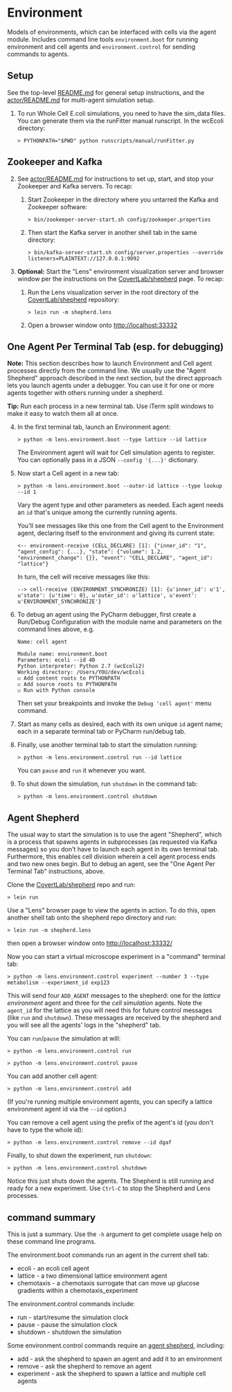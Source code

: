 # Environment

Models of environments, which can be interfaced with cells via the agent module.
Includes command line tools `environment.boot` for running environment and cell agents
and `environment.control` for sending commands to agents.

## Setup

See the top-level [README.md](../README.md) for general setup instructions, and the
[actor/README.md](lens/actor/README.md) for multi-agent simulation setup.

1. To run Whole Cell E.coli simulations, you need to have the sim_data files. You can generate them via the
runFitter manual runscript. In the wcEcoli directory:

    `> PYTHONPATH="$PWD" python runscripts/manual/runFitter.py`

## Zookeeper and Kafka

2. See [actor/README.md](lens/actor/README.md) for instructions to set up, start, and stop your Zookeeper and Kafka servers. To recap:

   1. Start Zookeeper in the directory where you untarred the Kafka and Zookeeper software:

      `> bin/zookeeper-server-start.sh config/zookeeper.properties`

   2. Then start the Kafka server in another shell tab in the same directory:

      `> bin/kafka-server-start.sh config/server.properties --override listeners=PLAINTEXT://127.0.0.1:9092`

3. **Optional:** Start the "Lens" environment visualization server and browser window per the instructions on the [CovertLab/shepherd](https://github.com/CovertLab/shepherd) page. To recap:

   1. Run the Lens visualization server in the root directory of the [CovertLab/shepherd](https://github.com/CovertLab/shepherd) repository:

      `> lein run -m shepherd.lens`

   2. Open a browser window onto [http://localhost:33332](http://localhost:33332)

## One Agent Per Terminal Tab (esp. for debugging)

**Note:** This section describes how to launch Environment and Cell agent processes directly
from the command line. We usually use the "Agent Shepherd" approach described in the next section,
but the direct approach lets you launch agents under a debugger. You can use it for one or more
agents together with others running under a shepherd.

**Tip:** Run each process in a new terminal tab. Use iTerm split windows to make it easy to watch them all at once.

4. In the first terminal tab, launch an Environment agent:

      `> python -m lens.environment.boot --type lattice --id lattice`

      The Environment agent will wait for Cell simulation agents to register.
      You can optionally pass in a JSON `--config '{...}'` dictionary.

5. Now start a Cell agent in a new tab:

   `> python -m lens.environment.boot --outer-id lattice --type lookup --id 1`

   Vary the agent type and other parameters as needed. Each agent needs an `id` that's unique among the
   currently running agents.

   You'll see messages like this one from the Cell agent to the Environment agent,
   declaring itself to the environment and giving its current state:

   `<-- environment-receive (CELL_DECLARE) [1]: {"inner_id": "1", "agent_config": {...}, "state": {"volume": 1.2, "environment_change": {}}, "event": "CELL_DECLARE", "agent_id": "lattice"}`

   In turn, the cell will receive messages like this:

   `--> cell-receive (ENVIRONMENT_SYNCHRONIZE) [1]: {u'inner_id': u'1', u'state': {u'time': 0}, u'outer_id': u'lattice', u'event': u'ENVIRONMENT_SYNCHRONIZE'}`

6. To debug an agent using the PyCharm debugger, first create a Run/Debug Configuration with the
module name and parameters on the command lines above, e.g.

   ```
   Name: cell agent
   
   Module name: environment.boot
   Parameters: ecoli --id 40
   Python interpreter: Python 2.7 (wcEcoli2)
   Working directory: /Users/YOU/dev/wcEcoli
   ☑︎ Add content roots to PYTHONPATH
   ☑︎ Add source roots to PYTHONPATH
   ☑︎ Run with Python console
   ```

   Then set your breakpoints and invoke the `Debug 'cell agent'` menu command.

6. Start as many cells as desired, each with its own unique `id` agent name; each in a
separate terminal tab or PyCharm run/debug tab.

7. Finally, use another terminal tab to start the simulation running:

   `> python -m lens.environment.control run --id lattice`

   You can `pause` and `run` it whenever you want.

8. To shut down the simulation, run `shutdown` in the command tab:

   `> python -m lens.environment.control shutdown`

## Agent Shepherd

The usual way to start the simulation is to use the agent "Shepherd", which is a process
that spawns agents in subprocesses (as requested via Kafka messages) so you don't have to
launch each agent in its own terminal tab.
Furthermore, this enables cell division wherein a cell agent process ends and two
new ones begin.
But to debug an agent, see the "One Agent Per Terminal Tab" instructions, above.

Clone the [CovertLab/shepherd](https://github.com/CovertLab/shepherd) repo and run:

   `> lein run`

Use a "Lens" browser page to view the agents in action. To do this, open another shell
tab onto the shepherd repo directory and run:

   `> lein run -m shepherd.lens`

then open a browser window onto [http://localhost:33332/](http://localhost:33332/)

Now you can start a virtual microscope experiment in a "command" terminal tab:

   `> python -m lens.environment.control experiment --number 3 --type metabolism --experiment_id exp123`

This will send four `ADD_AGENT` messages to the shepherd: one for the _lattice environment_ agent and three for the _cell simulation_ agents. Note the `agent_id` for the lattice as you will need this for future control messages (like `run` and `shutdown`). These messages are received by the shepherd and you will see all the agents' logs in the "shepherd" tab.

You can `run`/`pause` the simulation at will:

   `> python -m lens.environment.control run`

   `> python -m lens.environment.control pause`

You can add another cell agent:

   `> python -m lens.environment.control add`

(If you're running multiple environment agents, you can specify a lattice environment agent id via the `--id` option.)

You can remove a cell agent using the prefix of the agent's id (you don't have to type the whole id):

   `> python -m lens.environment.control remove --id dgaf`

Finally, to shut down the experiment, run `shutdown`:

   `> python -m lens.environment.control shutdown`

Notice this just shuts down the agents. The Shepherd is still running and ready for a new experiment.
Use `Ctrl-C` to stop the Shepherd and Lens processes.

## command summary

This is just a summary.
Use the `-h` argument to get complete usage help on these command line programs.

The environment.boot commands run an agent in the current shell tab:

* ecoli - an ecoli cell agent
* lattice - a two dimensional lattice environment agent
* chemotaxis - a chemotaxis surrogate that can move up glucose gradients within a chemotaxis_experiment

The environment.control commands include:

* run - start/resume the simulation clock
* pause - pause the simulation clock
* shutdown - shutdown the simulation

Some environment.control commands require an [agent shepherd](https://github.com/CovertLab/shepherd), including:

* add - ask the shepherd to spawn an agent and add it to an environment
* remove - ask the shepherd to remove an agent
* experiment - ask the shepherd to spawn a lattice and multiple cell agents
